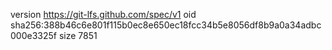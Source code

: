 version https://git-lfs.github.com/spec/v1
oid sha256:388b46c6e801f115b0ec8e650ec18fcc34b5e8056df8b9a0a34adbc000e3325f
size 7851
